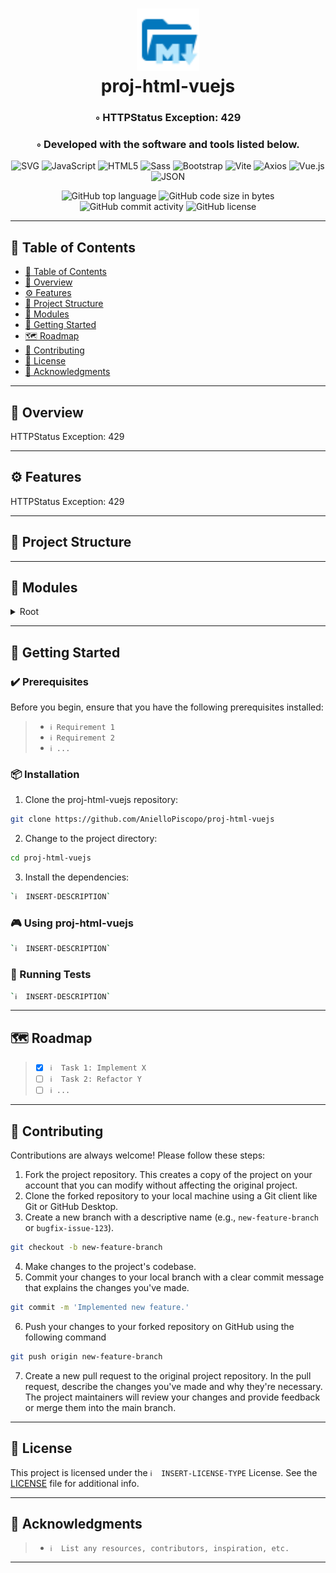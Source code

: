 <div align="center">
<h1 align="center">
<img src="https://raw.githubusercontent.com/PKief/vscode-material-icon-theme/ec559a9f6bfd399b82bb44393651661b08aaf7ba/icons/folder-markdown-open.svg" width="100" />
<br>proj-html-vuejs
</h1>
<h3>◦ HTTPStatus Exception: 429</h3>
<h3>◦ Developed with the software and tools listed below.</h3>

<p align="center">
<img src="https://img.shields.io/badge/SVG-FFB13B.svg?style&logo=SVG&logoColor=black" alt="SVG" />
<img src="https://img.shields.io/badge/JavaScript-F7DF1E.svg?style&logo=JavaScript&logoColor=black" alt="JavaScript" />
<img src="https://img.shields.io/badge/HTML5-E34F26.svg?style&logo=HTML5&logoColor=white" alt="HTML5" />
<img src="https://img.shields.io/badge/Sass-CC6699.svg?style&logo=Sass&logoColor=white" alt="Sass" />
<img src="https://img.shields.io/badge/Bootstrap-7952B3.svg?style&logo=Bootstrap&logoColor=white" alt="Bootstrap" />

<img src="https://img.shields.io/badge/Vite-646CFF.svg?style&logo=Vite&logoColor=white" alt="Vite" />
<img src="https://img.shields.io/badge/Axios-5A29E4.svg?style&logo=Axios&logoColor=white" alt="Axios" />
<img src="https://img.shields.io/badge/Vue.js-4FC08D.svg?style&logo=vuedotjs&logoColor=white" alt="Vue.js" />
<img src="https://img.shields.io/badge/JSON-000000.svg?style&logo=JSON&logoColor=white" alt="JSON" />
</p>
<img src="https://img.shields.io/github/languages/top/AnielloPiscopo/proj-html-vuejs?style&color=5D6D7E" alt="GitHub top language" />
<img src="https://img.shields.io/github/languages/code-size/AnielloPiscopo/proj-html-vuejs?style&color=5D6D7E" alt="GitHub code size in bytes" />
<img src="https://img.shields.io/github/commit-activity/m/AnielloPiscopo/proj-html-vuejs?style&color=5D6D7E" alt="GitHub commit activity" />
<img src="https://img.shields.io/github/license/AnielloPiscopo/proj-html-vuejs?style&color=5D6D7E" alt="GitHub license" />
</div>

---

## 📒 Table of Contents
- [📒 Table of Contents](#-table-of-contents)
- [📍 Overview](#-overview)
- [⚙️ Features](#-features)
- [📂 Project Structure](#project-structure)
- [🧩 Modules](#modules)
- [🚀 Getting Started](#-getting-started)
- [🗺 Roadmap](#-roadmap)
- [🤝 Contributing](#-contributing)
- [📄 License](#-license)
- [👏 Acknowledgments](#-acknowledgments)

---


## 📍 Overview

HTTPStatus Exception: 429

---

## ⚙️ Features

HTTPStatus Exception: 429

---


## 📂 Project Structure




---

## 🧩 Modules

<details closed><summary>Root</summary>

| File                                                                                                                                         | Summary                   |
| ---                                                                                                                                          | ---                       |
| [index.html](https://github.com/AnielloPiscopo/proj-html-vuejs/blob/main/index.html)                                                         | HTTPStatus Exception: 429 |
| [vite.config.js](https://github.com/AnielloPiscopo/proj-html-vuejs/blob/main/vite.config.js)                                                 | HTTPStatus Exception: 429 |
| [App.vue](https://github.com/AnielloPiscopo/proj-html-vuejs/blob/main/src\App.vue)                                                           | HTTPStatus Exception: 429 |
| [main.js](https://github.com/AnielloPiscopo/proj-html-vuejs/blob/main/src\main.js)                                                           | HTTPStatus Exception: 429 |
| [store.js](https://github.com/AnielloPiscopo/proj-html-vuejs/blob/main/src\store.js)                                                         | HTTPStatus Exception: 429 |
| [AppFooter.vue](https://github.com/AnielloPiscopo/proj-html-vuejs/blob/main/src\components\footer\AppFooter.vue)                             | HTTPStatus Exception: 429 |
| [FooterLowerPart.vue](https://github.com/AnielloPiscopo/proj-html-vuejs/blob/main/src\components\footer\FooterLowerPart.vue)                 | HTTPStatus Exception: 429 |
| [FooterUpperPart.vue](https://github.com/AnielloPiscopo/proj-html-vuejs/blob/main/src\components\footer\FooterUpperPart.vue)                 | HTTPStatus Exception: 429 |
| [AppHeader.vue](https://github.com/AnielloPiscopo/proj-html-vuejs/blob/main/src\components\header\AppHeader.vue)                             | HTTPStatus Exception: 429 |
| [HeaderCarousel.vue](https://github.com/AnielloPiscopo/proj-html-vuejs/blob/main/src\components\header\HeaderCarousel.vue)                   | HTTPStatus Exception: 429 |
| [HeaderNav.vue](https://github.com/AnielloPiscopo/proj-html-vuejs/blob/main/src\components\header\HeaderNav.vue)                             | HTTPStatus Exception: 429 |
| [AppMain.vue](https://github.com/AnielloPiscopo/proj-html-vuejs/blob/main/src\components\main\AppMain.vue)                                   | HTTPStatus Exception: 429 |
| [MainClientsLogoContainer.vue](https://github.com/AnielloPiscopo/proj-html-vuejs/blob/main/src\components\main\MainClientsLogoContainer.vue) | HTTPStatus Exception: 429 |
| [MainCourses.vue](https://github.com/AnielloPiscopo/proj-html-vuejs/blob/main/src\components\main\MainCourses.vue)                           | HTTPStatus Exception: 429 |
| [MainGeneralInfo.vue](https://github.com/AnielloPiscopo/proj-html-vuejs/blob/main/src\components\main\MainGeneralInfo.vue)                   | HTTPStatus Exception: 429 |
| [MainIconsContainer.vue](https://github.com/AnielloPiscopo/proj-html-vuejs/blob/main/src\components\main\MainIconsContainer.vue)             | HTTPStatus Exception: 429 |
| [MainPricingPlans.vue](https://github.com/AnielloPiscopo/proj-html-vuejs/blob/main/src\components\main\MainPricingPlans.vue)                 | HTTPStatus Exception: 429 |
| [MainProgrammDetails.vue](https://github.com/AnielloPiscopo/proj-html-vuejs/blob/main/src\components\main\MainProgrammDetails.vue)           | HTTPStatus Exception: 429 |
| [MainTestimonials.vue](https://github.com/AnielloPiscopo/proj-html-vuejs/blob/main/src\components\main\MainTestimonials.vue)                 | HTTPStatus Exception: 429 |
| [general.scss](https://github.com/AnielloPiscopo/proj-html-vuejs/blob/main/src\styles\general.scss)                                          | HTTPStatus Exception: 429 |
| [momentaneal-styles.css](https://github.com/AnielloPiscopo/proj-html-vuejs/blob/main/src\styles\momentaneal-styles.css)                      | HTTPStatus Exception: 429 |
| [_variables.scss](https://github.com/AnielloPiscopo/proj-html-vuejs/blob/main/src\styles\partials\_variables.scss)                           | HTTPStatus Exception: 429 |

</details>

---

## 🚀 Getting Started

### ✔️ Prerequisites

Before you begin, ensure that you have the following prerequisites installed:
> - `ℹ️ Requirement 1`
> - `ℹ️ Requirement 2`
> - `ℹ️ ...`

### 📦 Installation

1. Clone the proj-html-vuejs repository:
```sh
git clone https://github.com/AnielloPiscopo/proj-html-vuejs
```

2. Change to the project directory:
```sh
cd proj-html-vuejs
```

3. Install the dependencies:
```sh
`ℹ️  INSERT-DESCRIPTION`
```

### 🎮 Using proj-html-vuejs

```sh
`ℹ️  INSERT-DESCRIPTION`
```

### 🧪 Running Tests
```sh
`ℹ️  INSERT-DESCRIPTION`
```

---


## 🗺 Roadmap

> - [X] `ℹ️  Task 1: Implement X`
> - [ ] `ℹ️  Task 2: Refactor Y`
> - [ ] `ℹ️ ...`


---

## 🤝 Contributing

Contributions are always welcome! Please follow these steps:
1. Fork the project repository. This creates a copy of the project on your account that you can modify without affecting the original project.
2. Clone the forked repository to your local machine using a Git client like Git or GitHub Desktop.
3. Create a new branch with a descriptive name (e.g., `new-feature-branch` or `bugfix-issue-123`).
```sh
git checkout -b new-feature-branch
```
4. Make changes to the project's codebase.
5. Commit your changes to your local branch with a clear commit message that explains the changes you've made.
```sh
git commit -m 'Implemented new feature.'
```
6. Push your changes to your forked repository on GitHub using the following command
```sh
git push origin new-feature-branch
```
7. Create a new pull request to the original project repository. In the pull request, describe the changes you've made and why they're necessary.
The project maintainers will review your changes and provide feedback or merge them into the main branch.

---

## 📄 License

This project is licensed under the `ℹ️  INSERT-LICENSE-TYPE` License. See the [LICENSE](https://docs.github.com/en/communities/setting-up-your-project-for-healthy-contributions/adding-a-license-to-a-repository) file for additional info.

---

## 👏 Acknowledgments

> - `ℹ️  List any resources, contributors, inspiration, etc.`

---

